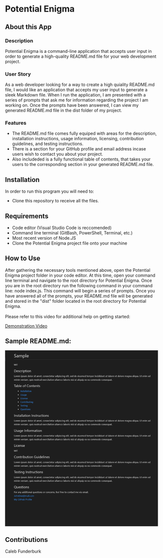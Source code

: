 # Potential Enigma

## About this App

### Description

Potential Enigma is a command-line application that accepts user input in order to generate a high-quality README.md file for your web development project.

### User Story

As a web developer looking for a way to create a high quiality README.md file, I would like an application that accepts my user input to generate a sleek Markdown file. When I run the application, I am presented with a series of prompts that ask me for information regarding the project I am working on. Once the prompts have been answered, I can view my generated README.md file in the dist folder of my project.

### Features

* The README.md file comes fully equiped with areas for the description, installation instructions, usage information, licensing, contribution guidelines, and testing instructions.
* There is a section for your GitHub profile and email address incase users wish to contact you about your project.
* Also includeded is a fully functional table of contents, that takes your users to the corresponding section in your generated README.md file.

## Installation

In order to run this program you will need to:

* Clone this repository to receive all the files.

## Requirements

- Code editor (Visual Studio Code is reccomended)
- Command line terminal (GitBash, PowerShell, Terminal, etc.)
- Most recent version of Node.JS
- Clone the Potential Enigma project file onto your machine

## How to Use

After gathering the necessary tools mentioned above, open the Potential Enigma project folder in your code editor. At this time, open your command line terminal and navigate to the root directory for Potential Enigma. Once you are in the root directory run the following command in your command line: node index.js. This command will begin a series of prompts. Once you have answered all of the prompts, your README.md file will be generated and stored in the "dist" folder located in the root directory for Potential Enigma.
<br/>
<br/>
Please refer to this video for additional help on getting started:

<a href="https://www.youtube.com/watch?v=lLnsE5pB2cg" target="_blank">Demonstration Video</a>

## Sample README.md:

![Screenshot of Sample README.md](./images/sample.png)

## Contributions

Caleb Funderburk
